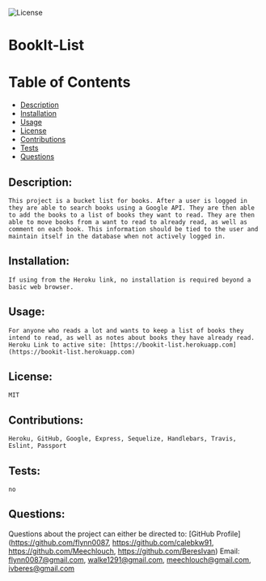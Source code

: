 ![License](https://img.shields.io/badge/License-MIT-green.svg "License Badge")
# BookIt-List 
    
# Table of Contents
- [Description](#description)
- [Installation](#installation)
- [Usage](#usage)
- [License](#license)
- [Contributions](#contributions)
- [Tests](#tests)
- [Questions](#questions)
        
## Description:
    This project is a bucket list for books. After a user is logged in they are able to search books using a Google API. They are then able to add the books to a list of books they want to read. They are then able to move books from a want to read to already read, as well as comment on each book. This information should be tied to the user and maintain itself in the database when not actively logged in.
            
## Installation:
    If using from the Heroku link, no installation is required beyond a basic web browser.
        
## Usage:
    For anyone who reads a lot and wants to keep a list of books they intend to read, as well as notes about books they have already read. 
    Heroku Link to active site: [https://bookit-list.herokuapp.com](https://bookit-list.herokuapp.com)

## License:
    MIT
    
## Contributions:
    Heroku, GitHub, Google, Express, Sequelize, Handlebars, Travis, Eslint, Passport

## Tests:
    no

## Questions:
Questions about the project can either be directed to:
[GitHub Profile](https://github.com/flynn0087, https://github.com/calebkw91, https://github.com/Meechlouch, https://github.com/BeresIvan)
Email: flynn0087@gmail.com, walke1291@gmail.com, meechlouch@gmail.com, ivberes@gmail.com
